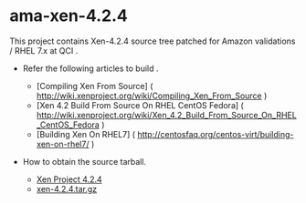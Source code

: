 # ama-xen-4.2.4

  This project contains Xen-4.2.4 source tree patched for Amazon validations / RHEL 7.x at QCI .

* Refer the following articles to build .
  - [Compiling Xen From Source] ( http://wiki.xenproject.org/wiki/Compiling_Xen_From_Source )
  - [Xen 4.2 Build From Source On RHEL CentOS Fedora] ( http://wiki.xenproject.org/wiki/Xen_4.2_Build_From_Source_On_RHEL_CentOS_Fedora )
  - [Building Xen On RHEL7] ( http://centosfaq.org/centos-virt/building-xen-on-rhel7/ )

* How to obtain the source tarball.

  - [Xen Project 4.2.4](http://xenproject.org/downloads/xen-archives/supported-xen-42-series/xen-424.html)
  - [xen-4.2.4.tar.gz](http://bits.xensource.com/oss-xen/release/4.2.4/xen-4.2.4.tar.gz)
